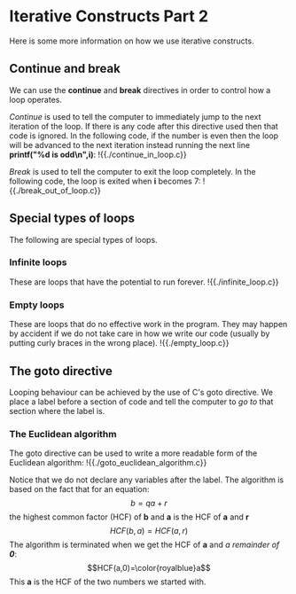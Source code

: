 # Iterative Constructs Part 2
Here is some more information on how we use iterative constructs.

## Continue and break
We can use the **continue** and **break** directives in order to control how a loop operates.

*Continue* is used to tell the computer to immediately jump to the next iteration of the loop.
If there is any code after this directive used then that code is ignored. In the following code,
if the number is even then the loop will be advanced to the next iteration instead running the next line
**printf("%d is odd\n",i)**:
!{{./continue_in_loop.c}}

*Break* is used to tell the computer to exit the loop completely. In the following code, the loop
is exited when **i** becomes 7:
!{{./break_out_of_loop.c}}

## Special types of loops
The following are special types of loops.

### Infinite loops
These are loops that have the potential to run forever.
!{{./infinite_loop.c}}

### Empty loops
These are loops that do no effective work in the program. They may happen by accident 
if we do not take care in how we write our code (usually by putting curly braces in
the wrong place).
!{{./empty_loop.c}}

## The goto directive
Looping behaviour can be achieved by the use of C's goto directive. We place a label
before a section of code and tell the computer to *go to* that section where the label is. 

### The Euclidean algorithm
The goto directive can be used to write a more readable form of the Euclidean algorithm:
!{{./goto_euclidean_algorithm.c}}

Notice that we do not declare any variables after the label. The algorithm is based on the fact that for an equation:
$$b=qa+r$$
the highest common factor (HCF) of **b** and **a** is the HCF of **a** and **r**
$$HCF(b,a)=HCF(a,r)$$
The algorithm is terminated when we get the HCF of **a** and *a remainder of **0***:
$$HCF(a,0)=\color{royalblue}a$$
This **a** is the HCF of the two numbers we started with.
